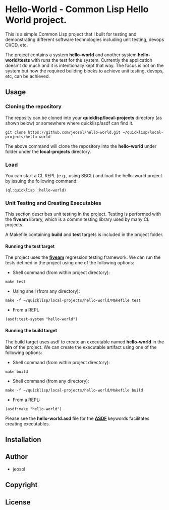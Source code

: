 # Hello-World - Common Lisp Hello World project.
This is a simple Common Lisp project that I built for testing and demonstrating different software technologies including unit testing, devops CI/CD, etc.

The project contains a system **hello-world** and another system **hello-world/tests** with runs the test for the system. Currently the application doesn't do much and it is intentionally kept that way. The focus is not on the system but how the required building blocks to achieve unit testing, devops, etc, can be achieved.

## Usage
### Cloning the repository

The reposity can be cloned into your **quicklisp/local-projects** directory (as shown below) or somewhere where quicklisp/asdf can find it.
```
git clone https://github.com/jeosol/hello-world.git ~/quicklisp/local-projects/hello-world
```
The above command will clone the repository into the **hello-world** under folder under the **local-projects** directory.

### Load
You can start a CL REPL (e.g., using SBCL) and load the hello-world project by issuing the following command:
```
(ql:quicklisp :hello-world)
```
### Unit Testing and Creating Executables
This section describes unit testing in the project. Testing is performed with the **fiveam** library, which is a commn testing library used by many CL projects. 

A Makefile containing **build** and **test** targets is included in the project folder.

#### Running the **test** target
The project uses the [**fiveam**](https://common-lisp.net/project/fiveam/) regression testing framework. We can run the tests defined in the project using one of the following options:

* Shell command (from within project directory):
```
make test
```

* Using shell (from any directory):
```
make -f ~/quicklisp/local-projects/hello-world/Makefile test
```

* From a REPL
```
(asdf:test-system "hello-world")
```

#### Running the **build** target
The build target uses asdf to create an executable named **hello-world** in the **bin** of the project. We can create the executable artifact using one of the following options:

* Shell command (from within project directory):
```
make build
```

* Shell command (from any directory):
```
make -f ~/quicklisp/local-projects/hello-world/Makefile build
```

* From a REPL:
```
(asdf:make "hello-world")
```

Please see the **hello-world.asd** file for the [**ASDF**](https://common-lisp.net/project/asdf/) keywords facilitates creating executables.

## Installation

## Author

* jeosol

## Copyright



## License


